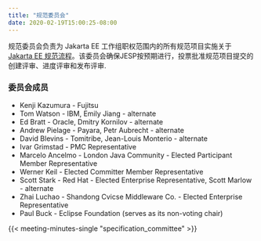 ```yaml
---
title: "规范委员会"
date: 2020-02-19T15:00:25-08:00
---
```


规范委员会负责为 Jakarta EE 工作组职权范围内的所有规范项目实施关于[Jakarta EE 规范流程](/zh/about/jesp/)​。该委员会确保JESP按预期进行，投票批准规范项目提交的创建评审、进度评审和发布评审.

<!--more-->

### 委员会成员

* Kenji Kazumura - Fujitsu
* Tom Watson - IBM, Emily Jiang - alternate
* Ed Bratt - Oracle, Dmitry Kornilov - alternate
* Andrew Pielage - Payara, Petr Aubrecht - alternate
* David Blevins - Tomitribe, Jean-Louis Monterio - alternate
* Ivar Grimstad - PMC Representative
* Marcelo Ancelmo - London Java Community - Elected Participant Member Representative
* Werner Keil - Elected Committer Member Representative
* Scott Stark - Red Hat - Elected Enterprise Representative, Scott Marlow - alternate
* Zhai Luchao - Shandong Cvicse Middleware Co. - Elected Enterprise Representative
* Paul Buck - Eclipse Foundation (serves as its non-voting chair)

{{< meeting-minutes-single "specification_committee" >}}
